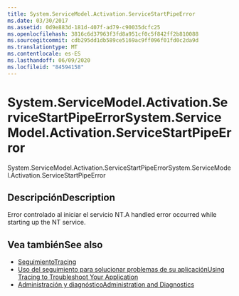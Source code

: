 ```yaml
---
title: System.ServiceModel.Activation.ServiceStartPipeError
ms.date: 03/30/2017
ms.assetid: 0d9e883d-181d-407f-ad79-c90035dcfc25
ms.openlocfilehash: 3816c6d37963f3fd8a951cf0c5f842ff2b810088
ms.sourcegitcommit: cdb295dd1db589ce5169ac9ff096f01fd0c2da9d
ms.translationtype: MT
ms.contentlocale: es-ES
ms.lasthandoff: 06/09/2020
ms.locfileid: "84594158"
---
```

# <a name="systemservicemodelactivationservicestartpipeerror"></a><span data-ttu-id="df8f6-102">System.ServiceModel.Activation.ServiceStartPipeError</span><span class="sxs-lookup"><span data-stu-id="df8f6-102">System.ServiceModel.Activation.ServiceStartPipeError</span></span>
<span data-ttu-id="df8f6-103">System.ServiceModel.Activation.ServiceStartPipeError</span><span class="sxs-lookup"><span data-stu-id="df8f6-103">System.ServiceModel.Activation.ServiceStartPipeError</span></span>  
  
## <a name="description"></a><span data-ttu-id="df8f6-104">Descripción</span><span class="sxs-lookup"><span data-stu-id="df8f6-104">Description</span></span>  
 <span data-ttu-id="df8f6-105">Error controlado al iniciar el servicio NT.</span><span class="sxs-lookup"><span data-stu-id="df8f6-105">A handled error occurred while starting up the NT service.</span></span>  
  
## <a name="see-also"></a><span data-ttu-id="df8f6-106">Vea también</span><span class="sxs-lookup"><span data-stu-id="df8f6-106">See also</span></span>

- [<span data-ttu-id="df8f6-107">Seguimiento</span><span class="sxs-lookup"><span data-stu-id="df8f6-107">Tracing</span></span>](index.md)
- [<span data-ttu-id="df8f6-108">Uso del seguimiento para solucionar problemas de su aplicación</span><span class="sxs-lookup"><span data-stu-id="df8f6-108">Using Tracing to Troubleshoot Your Application</span></span>](using-tracing-to-troubleshoot-your-application.md)
- [<span data-ttu-id="df8f6-109">Administración y diagnóstico</span><span class="sxs-lookup"><span data-stu-id="df8f6-109">Administration and Diagnostics</span></span>](../index.md)
